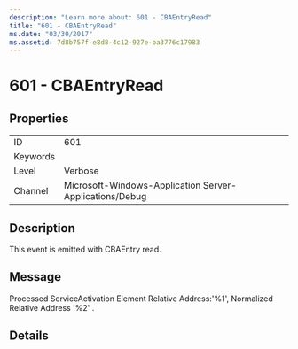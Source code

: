 ```yaml
---
description: "Learn more about: 601 - CBAEntryRead"
title: "601 - CBAEntryRead"
ms.date: "03/30/2017"
ms.assetid: 7d8b757f-e8d8-4c12-927e-ba3776c17983
---
```

# 601 - CBAEntryRead

## Properties  
  
|||  
|-|-|  
|ID|601|  
|Keywords||  
|Level|Verbose|  
|Channel|Microsoft-Windows-Application Server-Applications/Debug|  
  
## Description  

 This event is emitted with CBAEntry read.  
  
## Message  

 Processed ServiceActivation Element Relative Address:'%1', Normalized Relative Address '%2' .  
  
## Details

